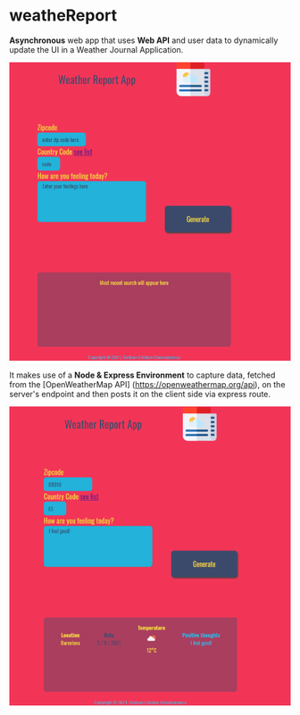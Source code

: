 # weatheReport
**Asynchronous** web app that uses **Web API** and user data to dynamically update the UI in a Weather Journal Application. 

<img src ="initial_ui.png">

It makes use of a **Node & Express Environment** to capture data, fetched from the [OpenWeatherMap API] (https://openweathermap.org/api), on the server's endpoint and then posts it on the client side via express route.

<img src="fetched_report.png">
